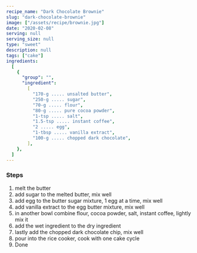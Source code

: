 ```yaml
---
recipe_name: "Dark Chocolate Brownie"
slug: "dark-chocolate-brownie"
image: ["/assets/recipe/brownie.jpg"]
date: "2020-02-08"
serving: null
serving_size: null
type: "sweet"
description: null
tags: ["cake"]
ingredients:
  [
    {
      "group": "",
      "ingredient":
        [
          "170-g ..... unsalted butter",
          "250-g ..... sugar",
          "70-g ..... flour",
          "80-g ..... pure cocoa powder",
          "1-tsp ..... salt",
          "1.5-tsp ..... instant coffee",
          "2 ..... egg",
          "1-tbsp ..... vanilla extract",
          "100-g ..... chopped dark chocolate",
        ],
    },
  ]
---
```


### Steps

1. melt the butter
1. add sugar to the melted butter, mix well
1. add egg to the butter sugar mixture, 1 egg at a time, mix well
1. add vanilla extract to the egg butter mixture, mix well
1. in another bowl combine flour, cocoa powder, salt, instant coffee, lightly mix it
1. add the wet ingredient to the dry ingredient
1. lastly add the chopped dark chocolate chip, mix well
1. pour into the rice cooker, cook with one cake cycle
1. Done
